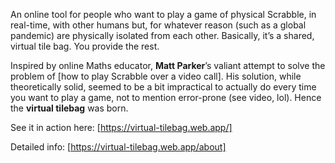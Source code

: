 An online tool for people who want to play a game of physical Scrabble, in real-time, with other humans but, for whatever reason (such as a global pandemic) are physically isolated from each other.  Basically, it’s a shared, virtual tile bag. You provide the rest.

Inspired by online Maths educator, **Matt Parker**’s valiant attempt to solve the problem of [how to play Scrabble over a video call]. His solution, while theoretically solid, seemed to be a bit impractical to actually do every time you want to play a game, not to mention error-prone (see video, lol). Hence the **virtual tilebag** was born.

See it in action here: [https://virtual-tilebag.web.app/]

Detailed info: [https://virtual-tilebag.web.app/about]
